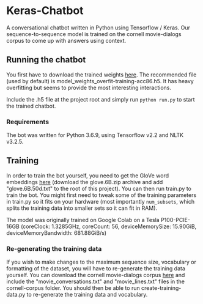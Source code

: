 # Keras-Chatbot

A conversational chatbot written in Python using Tensorflow / Keras.
Our sequence-to-sequence model is trained on the cornell movie-dialogs corpus to come up with answers using context.

## Running the chatbot

You first have to download the trained weights [here](https://www.dropbox.com/sh/o0mftjwjt3ghjtd/AACixBf3HxeacOUf8g8bF3rAa?dl=0). The recommended file (used by default) is model_weights_overfit-training-acc86.h5. It has heavy overfitting but seems to provide the most interesting interactions. 

Include the .h5 file at the project root and simply run `python run.py` to start the trained chatbot.

### Requirements
The bot was written for Python 3.6.9, using Tensorflow v2.2 and NLTK v3.2.5.

## Training

In order to train the bot yourself, you need to get the GloVe word embeddings [here](https://nlp.stanford.edu/projects/glove/) (download the glove.6B.zip archive and add "glove.6B.50d.txt" to the root of this project). 
You can then run train.py to train the bot. 
You might first need to tweak some of the training parameters in train.py so it fits on your hardware (most importantly `num_subsets`, which splits the training data into smaller sets so it can fit in RAM).

The model was originally trained on Google Colab on a Tesla P100-PCIE-16GB (coreClock: 1.3285GHz, coreCount: 56, deviceMemorySize: 15.90GiB, deviceMemoryBandwidth: 681.88GiB/s)

### Re-generating the training data
If you wish to make changes to the maximum sequence size, vocabulary or formatting of the dataset, you will have to re-generate the training data yourself. You can download the cornell movie-dialogs corpus [here](https://www.cs.cornell.edu/~cristian/Cornell_Movie-Dialogs_Corpus.html) and include the "movie_conversations.txt" and "movie_lines.txt" files in the cornell-corpus folder. You should then be able to run create-training-data.py to re-generate the training data and vocabulary.


